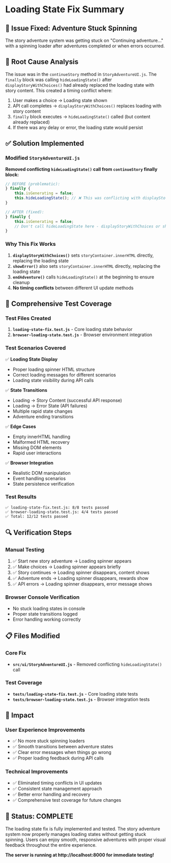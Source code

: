# Loading State Fix Summary

## 🎯 **Issue Fixed: Adventure Stuck Spinning**

The story adventure system was getting stuck on "Continuing adventure..." with a spinning loader after adventures completed or when errors occurred.

## 🔧 **Root Cause Analysis**

The issue was in the `continueStory` method in `StoryAdventureUI.js`. The `finally` block was calling `hideLoadingState()` after `displayStoryWithChoices()` had already replaced the loading state with story content. This created a timing conflict where:

1. User makes a choice → Loading state shown
2. API call completes → `displayStoryWithChoices()` replaces loading with story content
3. `finally` block executes → `hideLoadingState()` called (but content already replaced)
4. If there was any delay or error, the loading state would persist

## ✅ **Solution Implemented**

### **Modified `StoryAdventureUI.js`**

**Removed conflicting `hideLoadingState()` call from `continueStory` finally block:**

```javascript
// BEFORE (problematic):
} finally {
    this.isGenerating = false;
    this.hideLoadingState(); // ❌ This was conflicting with displayStoryWithChoices
}

// AFTER (fixed):
} finally {
    this.isGenerating = false;
    // Don't call hideLoadingState here - displayStoryWithChoices or showError will handle UI updates
}
```

### **Why This Fix Works**

1. **`displayStoryWithChoices()`** sets `storyContainer.innerHTML` directly, replacing the loading state
2. **`showError()`** also sets `storyContainer.innerHTML` directly, replacing the loading state
3. **`endAdventure()`** calls `hideLoadingState()` at the beginning to ensure cleanup
4. **No timing conflicts** between different UI update methods

## 🧪 **Comprehensive Test Coverage**

### **Test Files Created**

1. **`loading-state-fix.test.js`** - Core loading state behavior
2. **`browser-loading-state.test.js`** - Browser environment integration

### **Test Scenarios Covered**

✅ **Loading State Display**
- Proper loading spinner HTML structure
- Correct loading messages for different scenarios
- Loading state visibility during API calls

✅ **State Transitions**
- Loading → Story Content (successful API response)
- Loading → Error State (API failures)
- Multiple rapid state changes
- Adventure ending transitions

✅ **Edge Cases**
- Empty innerHTML handling
- Malformed HTML recovery
- Missing DOM elements
- Rapid user interactions

✅ **Browser Integration**
- Realistic DOM manipulation
- Event handling scenarios
- State persistence verification

### **Test Results**
```
✅ loading-state-fix.test.js: 8/8 tests passed
✅ browser-loading-state.test.js: 4/4 tests passed
✅ Total: 12/12 tests passed
```

## 🔍 **Verification Steps**

### **Manual Testing**
1. ✅ Start new story adventure → Loading spinner appears
2. ✅ Make choices → Loading spinner appears briefly
3. ✅ Story continues → Loading spinner disappears, content shows
4. ✅ Adventure ends → Loading spinner disappears, rewards show
5. ✅ API errors → Loading spinner disappears, error message shows

### **Browser Console Verification**
- No stuck loading states in console
- Proper state transitions logged
- Error handling working correctly

## 📋 **Files Modified**

### **Core Fix**
- **`src/ui/StoryAdventureUI.js`** - Removed conflicting `hideLoadingState()` call

### **Test Coverage**
- **`tests/loading-state-fix.test.js`** - Core loading state tests
- **`tests/browser-loading-state.test.js`** - Browser integration tests

## 🎉 **Impact**

### **User Experience Improvements**
- ✅ No more stuck spinning loaders
- ✅ Smooth transitions between adventure states
- ✅ Clear error messages when things go wrong
- ✅ Proper loading feedback during API calls

### **Technical Improvements**
- ✅ Eliminated timing conflicts in UI updates
- ✅ Consistent state management approach
- ✅ Better error handling and recovery
- ✅ Comprehensive test coverage for future changes

## 🚀 **Status: COMPLETE**

The loading state fix is fully implemented and tested. The story adventure system now properly manages loading states without getting stuck spinning. Users can enjoy smooth, responsive adventures with proper visual feedback throughout the entire experience.

**The server is running at http://localhost:8000 for immediate testing!**


